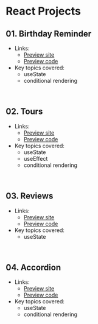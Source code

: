 # React Projects

## 01. Birthday Reminder 
- Links:
  - [Preview site](https://my-01-birthday-reminder.netlify.app/)
  - [Preview code](https://github.com/alberto-rj/react-projects-from-johnsmilga/tree/main/01-birthday-buddy)
- Key topics covered:
  - useState
  - conditional rendering

<br />

## 02. Tours

- Links:
  - [Preview site](https://my-02-tours.netlify.app/) 
  - [Preview code](https://github.com/alberto-rj/react-projects-from-johnsmilga/tree/main/02-tours)
- Key topics covered:
  - useState
  - useEffect
  - conditional rendering

<br />

## 03. Reviews

- Links:
  - [Preview site](https://my-03-reviews.netlify.app/) 
  - [Preview code](https://github.com/alberto-rj/react-projects-from-johnsmilga/tree/main/03-reviews)
- Key topics covered:
  - useState
  
<br />

## 04. Accordion

- Links:
  - [Preview site](https://my-04-accordion.netlify.app/) 
  - [Preview code](https://github.com/alberto-rj/react-projects-from-johnsmilga/tree/main/04-accordion)
- Key topics covered:
  - useState
  - conditional rendering
  
<br />
